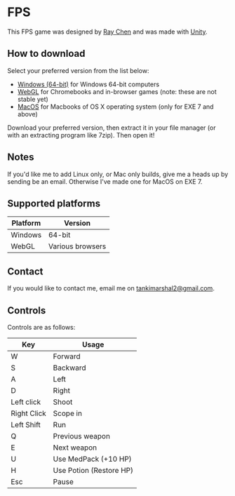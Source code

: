 # FPS

This FPS game was designed by [Ray Chen](https://github.com/rayzchen) and was made with [Unity](https://unity.com).

## How to download

Select your preferred version from the list below:

* [Windows (64-bit)](https://github.com/rayzchen/FPS/tree/master/prototypes/Windows(64-bit)) for Windows 64-bit computers
* [WebGL](https://github.com/rayzchen/FPS/tree/master/prototypes/WebGL) for Chromebooks and in-browser games (note: these are not stable yet)
* [MacOS](https://github.com/rayzchen/FPS/tree/master/prototypes/MacOS) for Macbooks of OS X operating system (only for EXE 7 and above)

Download your preferred version, then extract it in your file manager (or with an extracting program like 7zip). Then open it!

## Notes

If you'd like me to add Linux only, or Mac only builds, give me a heads up by sending be an email. Otherwise I've made one for MacOS on EXE 7.

## Supported platforms

Platform | Version
-------- | -------
Windows | 64-bit
WebGL | Various browsers

## Contact

If you would like to contact me, email me on tankimarshal2@gmail.com.

## Controls

Controls are as follows:

Key | Usage
--- | -----
W | Forward
S | Backward
A | Left
D | Right
Left click | Shoot
Right Click | Scope in
Left Shift | Run
Q | Previous weapon
E | Next weapon
U | Use MedPack (+10 HP)
H | Use Potion (Restore HP)
Esc | Pause
